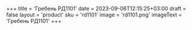 +++
title = 'Гребень РД1101'
date = 2023-09-06T12:15:25+03:00
draft = false
layout = 'product'
sku = 'rd1101'
image = 'rd1101.png'
imageText = 'Гребень РД1101'
+++
